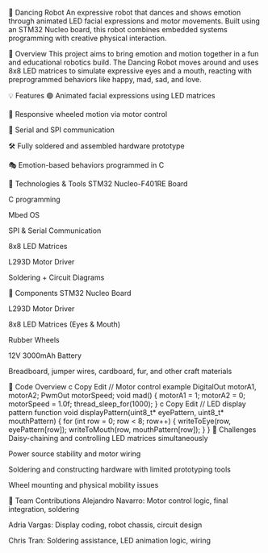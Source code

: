 🤖 Dancing Robot
An expressive robot that dances and shows emotion through animated LED facial expressions and motor movements. Built using an STM32 Nucleo board, this robot combines embedded systems programming with creative physical interaction.

🧠 Overview
This project aims to bring emotion and motion together in a fun and educational robotics build. The Dancing Robot moves around and uses 8x8 LED matrices to simulate expressive eyes and a mouth, reacting with preprogrammed behaviors like happy, mad, sad, and love.

💡 Features
🟢 Animated facial expressions using LED matrices

🛞 Responsive wheeled motion via motor control

🔌 Serial and SPI communication

🛠️ Fully soldered and assembled hardware prototype

🎭 Emotion-based behaviors programmed in C

🧰 Technologies & Tools
STM32 Nucleo-F401RE Board

C programming

Mbed OS

SPI & Serial Communication

8x8 LED Matrices

L293D Motor Driver

Soldering + Circuit Diagrams

🧱 Components
STM32 Nucleo Board

L293D Motor Driver

8x8 LED Matrices (Eyes & Mouth)

Rubber Wheels

12V 3000mAh Battery

Breadboard, jumper wires, cardboard, fur, and other craft materials

🧾 Code Overview
c
Copy
Edit
// Motor control example
DigitalOut motorA1, motorA2;
PwmOut motorSpeed;
void mad() {
    motorA1 = 1;
    motorA2 = 0;
    motorSpeed = 1.0f;
    thread_sleep_for(1000);
}
c
Copy
Edit
// LED display pattern function
void displayPattern(uint8_t* eyePattern, uint8_t* mouthPattern) {
    for (int row = 0; row < 8; row++) {
        writeToEye(row, eyePattern[row]);
        writeToMouth(row, mouthPattern[row]);
    }
}
🚧 Challenges
Daisy-chaining and controlling LED matrices simultaneously

Power source stability and motor wiring

Soldering and constructing hardware with limited prototyping tools

Wheel mounting and physical mobility issues

👥 Team Contributions
Alejandro Navarro: Motor control logic, final integration, soldering

Adria Vargas: Display coding, robot chassis, circuit design

Chris Tran: Soldering assistance, LED animation logic, wiring
